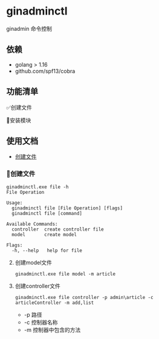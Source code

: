 # ginadminctl
ginadmin 命令控制

## 依赖
* golang > 1.16
* github.com/spf13/cobra

## 功能清单

:white_check_mark:创建文件

:black_square_button:安装模块

## 使用文档
- [创建文件](#创建文件)


### :small_blue_diamond:<a name="创建文件">创建文件</a>

```
ginadminctl.exe file -h 
File Operation

Usage:
  ginadminctl file [File Operation] [flags]
  ginadminctl file [command]

Available Commands:
  controller  create controller file
  model       create model

Flags:
  -h, --help   help for file
```

2. 创建model文件

   ```shell
   ginadminctl.exe file model -m article
   ```

3. 创建controller文件

   ```
   ginadminctl.exe file controller -p admin\article -c articleController -m add,list
   ```
   
   * -p 路径
   * -c 控制器名称
   * -m 控制器中包含的方法